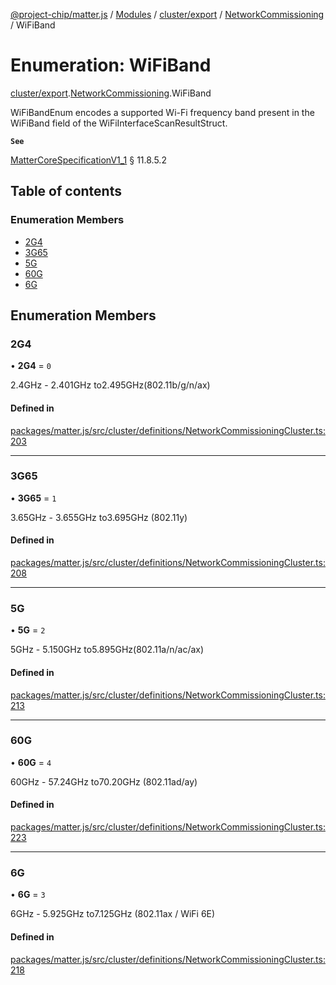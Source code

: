 [@project-chip/matter.js](../README.md) / [Modules](../modules.md) / [cluster/export](../modules/cluster_export.md) / [NetworkCommissioning](../modules/cluster_export.NetworkCommissioning.md) / WiFiBand

# Enumeration: WiFiBand

[cluster/export](../modules/cluster_export.md).[NetworkCommissioning](../modules/cluster_export.NetworkCommissioning.md).WiFiBand

WiFiBandEnum encodes a supported Wi-Fi frequency band present in the WiFiBand field of the
WiFiInterfaceScanResultStruct.

**`See`**

[MatterCoreSpecificationV1_1](../interfaces/spec_export.MatterCoreSpecificationV1_1.md) § 11.8.5.2

## Table of contents

### Enumeration Members

- [2G4](cluster_export.NetworkCommissioning.WiFiBand.md#2g4)
- [3G65](cluster_export.NetworkCommissioning.WiFiBand.md#3g65)
- [5G](cluster_export.NetworkCommissioning.WiFiBand.md#5g)
- [60G](cluster_export.NetworkCommissioning.WiFiBand.md#60g)
- [6G](cluster_export.NetworkCommissioning.WiFiBand.md#6g)

## Enumeration Members

### 2G4

• **2G4** = ``0``

2.4GHz - 2.401GHz to2.495GHz(802.11b/g/n/ax)

#### Defined in

[packages/matter.js/src/cluster/definitions/NetworkCommissioningCluster.ts:203](https://github.com/project-chip/matter.js/blob/b7330d72/packages/matter.js/src/cluster/definitions/NetworkCommissioningCluster.ts#L203)

___

### 3G65

• **3G65** = ``1``

3.65GHz - 3.655GHz to3.695GHz (802.11y)

#### Defined in

[packages/matter.js/src/cluster/definitions/NetworkCommissioningCluster.ts:208](https://github.com/project-chip/matter.js/blob/b7330d72/packages/matter.js/src/cluster/definitions/NetworkCommissioningCluster.ts#L208)

___

### 5G

• **5G** = ``2``

5GHz - 5.150GHz to5.895GHz(802.11a/n/ac/ax)

#### Defined in

[packages/matter.js/src/cluster/definitions/NetworkCommissioningCluster.ts:213](https://github.com/project-chip/matter.js/blob/b7330d72/packages/matter.js/src/cluster/definitions/NetworkCommissioningCluster.ts#L213)

___

### 60G

• **60G** = ``4``

60GHz - 57.24GHz to70.20GHz (802.11ad/ay)

#### Defined in

[packages/matter.js/src/cluster/definitions/NetworkCommissioningCluster.ts:223](https://github.com/project-chip/matter.js/blob/b7330d72/packages/matter.js/src/cluster/definitions/NetworkCommissioningCluster.ts#L223)

___

### 6G

• **6G** = ``3``

6GHz - 5.925GHz to7.125GHz (802.11ax / WiFi 6E)

#### Defined in

[packages/matter.js/src/cluster/definitions/NetworkCommissioningCluster.ts:218](https://github.com/project-chip/matter.js/blob/b7330d72/packages/matter.js/src/cluster/definitions/NetworkCommissioningCluster.ts#L218)
